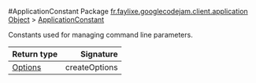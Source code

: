 #ApplicationConstant
Package [fr.faylixe.googlecodejam.client.application](nullfr/faylixe/googlecodejam/client/application)
[Object]() > [ApplicationConstant]()

<p>Constants used for managing command
 line parameters.</p>

Return type | Signature
--- | ---:
[Options]() | createOptions

